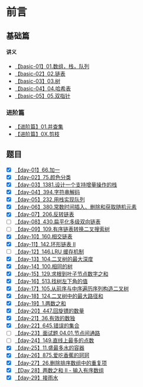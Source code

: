 # 前言

## 基础篇

#### 讲义

- [【basic-01】01.数组，栈，队列](https://github.com/leetcode-pp/91alg-1/blob/master/basic-01.md)
- [【basic-02】02.链表](https://github.com/leetcode-pp/91alg-1/blob/master/basic-02.md)
- [【basic-03】03.树](https://github.com/leetcode-pp/91alg-1/blob/master/basic-03.md)
- [【basic-04】04.哈希表](https://github.com/leetcode-pp/91alg-1/blob/master/basic-04.md)
- [【basic-05】05.双指针](https://lucifer.ren/blog/2020/05/26/91algo-basic-05.two-pointer/)

### 进阶篇

- [【进阶篇】01.并查集](https://github.com/leetcode-pp/91alg-1/blob/master/advanced-01.md)
- [【进阶篇】0X.剪枝](https://github.com/leetcode-pp/91alg-1/blob/master/advanced_prune.md)

## 题目

- [x] [【day-01】66.加一](./91day_one.md)
- [x] [【day-02】75.颜色分类](./91day_two.md)
- [x] [【day-03】1381.设计一个支持增量操作的栈](./91day_three.md)
- [x] [【day-04】394.字符串解码](./91day_four.md)
- [x] [【day-05】232.用栈实现队列](./91day_five.md)
- [x] [【day-06】380.常数时间插入、删除和获取随机元素](./91day_six.md)
- [x] [【day-07】206.反转链表](./91day_seven.md)
- [ ] [【day-08】430.扁平化多级双向链表](./91day_eight.md)
- [ ] [【day-09】109.有序链表转换二叉搜索树](./91day_nine.md)
- [x] [【day-10】160.相交链表](./91day_ten.md)
- [x] [【day-11】142.环形链表 II](./91day_11.md)
- [ ] [【day-12】146.LRU 缓存机制](./91day_12.md)
- [x] [【day-13】104.二叉树的最大深度](./91day_13.md)
- [x] [【day-14】100.相同的树](./91day_14.md)
- [x] [【day-15】129.求根到叶子节点数字之和](./91day_15.md)
- [x] [【day-16】513.找树左下角的值](./91day_16.md)
- [x] [【day-17】105.从前序与中序遍历序列构造二叉树](./91day_17.md)
- [x] [【day-18】124.二叉树中的最大路径和](./91day_18.md)
- [x] [【day-19】1.两数之和](./91day_19.md)
- [x] [【day-20】447.回旋镖的数量](./91day_20.md)
- [x] [【day-21】36.有效的数独](./91day_21.md)
- [x] [【day-22】645.错误的集合](./91day_22.md)
- [ ] [【day-23】面试题 04.01.节点间通路](./91day_23.md)
- [ ] [【day-24】149.直线上最多的点数](./91day_24.md)
- [x] [【day-25】11.盛最多水的容器](./91day_25.md)
- [x] [【day-26】875.爱吃香蕉的珂珂](./91day_26.md)
- [x] [【day-27】26.删除排序数组中的重复项](./91day_27.md)
- [x] [【Day 28】两数之和 II - 输入有序数组](./91day_28.md)
- [x] [【day-29】接雨水](./91day_29.md)
